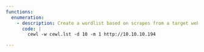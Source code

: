 ```yaml
---
functions:
  enumeration:
    - description: Create a wordlist based on scrapes from a target webpage
      code: |
        cewl -w cewl.lst -d 10 -m 1 http://10.10.10.194

---
```

